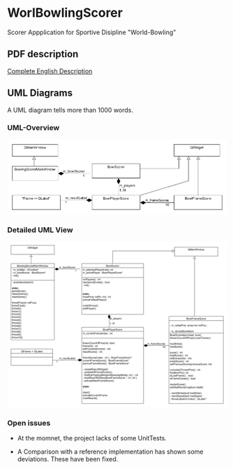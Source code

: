 # WorlBowlingScorer
Scorer Appplication for Sportive Disipline "World-Bowling"
 
## PDF description ##
 [Complete English Description](./WorldBowlingScore-2020-10-08.pdf)

## UML Diagrams ##
  A UML diagram tells more than 1000 words.
 
### UML-Overview ###
 ![Image  diagram](./WorldBowlingScore-UML-classView.png)
 
### Detailed UML View ###
 
![Image  diagram](./UML/WorldBowlingScore-UML-details.png)
   
### Open issues ###

- At the momnet, the project lacks of some UnitTests.

- A Comparison with a reference implementation has shown some deviations. These have been fixed.
